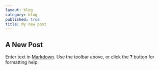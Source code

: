 ```yaml
---
layout: blog
category: blog
published: true
title: My new post
---
```


## A New Post

Enter text in [Markdown](http://daringfireball.net/projects/markdown/). Use the toolbar above, or click the **?** button for formatting help.